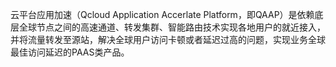 云平台应用加速（Qcloud Application Accerlate Platform，即QAAP）是依赖底层全球节点之间的高速通道、转发集群、智能路由技术实现各地用户的就近接入，并将流量转发至源站，解决全球用户访问卡顿或者延迟过高的问题，实现业务全球最佳访问延迟的PAAS类产品。



